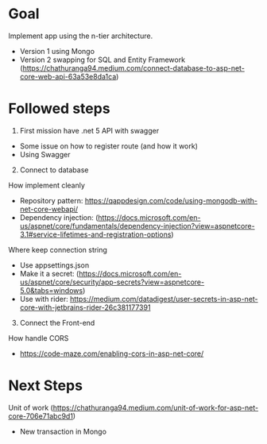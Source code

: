 # Goal

Implement app using the n-tier architecture.
- Version 1 using Mongo
- Version 2 swapping for SQL and Entity Framework (https://chathuranga94.medium.com/connect-database-to-asp-net-core-web-api-63a53e8da1ca)



# Followed steps

1. First mission have .net 5 API with swagger

- Some issue on how to register route (and how it work)
- Using Swagger


2. Connect to database

How implement cleanly 
- Repository pattern: https://qappdesign.com/code/using-mongodb-with-net-core-webapi/
- Dependency injection: (https://docs.microsoft.com/en-us/aspnet/core/fundamentals/dependency-injection?view=aspnetcore-3.1#service-lifetimes-and-registration-options)

Where keep connection string
- Use appsettings.json
- Make it a secret: (https://docs.microsoft.com/en-us/aspnet/core/security/app-secrets?view=aspnetcore-5.0&tabs=windows)
- Use with rider: https://medium.com/datadigest/user-secrets-in-asp-net-core-with-jetbrains-rider-26c381177391

3. Connect the Front-end

How handle CORS
- https://code-maze.com/enabling-cors-in-asp-net-core/ 



# Next Steps

Unit of work 
(https://chathuranga94.medium.com/unit-of-work-for-asp-net-core-706e71abc9d1)
- New transaction in Mongo